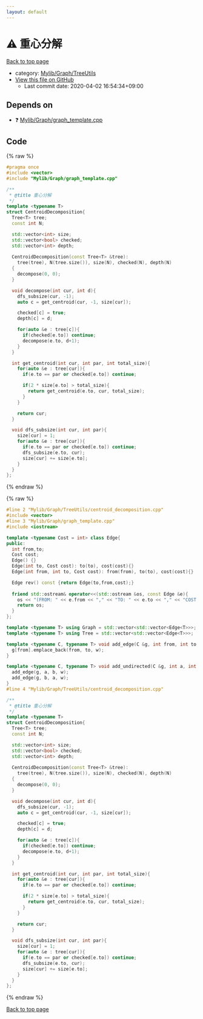 ```yaml
---
layout: default
---
```


<!-- mathjax config similar to math.stackexchange -->
<script type="text/javascript" async
  src="https://cdnjs.cloudflare.com/ajax/libs/mathjax/2.7.5/MathJax.js?config=TeX-MML-AM_CHTML">
</script>
<script type="text/x-mathjax-config">
  MathJax.Hub.Config({
    TeX: { equationNumbers: { autoNumber: "AMS" }},
    tex2jax: {
      inlineMath: [ ['$','$'] ],
      processEscapes: true
    },
    "HTML-CSS": { matchFontHeight: false },
    displayAlign: "left",
    displayIndent: "2em"
  });
</script>

<script type="text/javascript" src="https://cdnjs.cloudflare.com/ajax/libs/jquery/3.4.1/jquery.min.js"></script>
<script src="https://cdn.jsdelivr.net/npm/jquery-balloon-js@1.1.2/jquery.balloon.min.js" integrity="sha256-ZEYs9VrgAeNuPvs15E39OsyOJaIkXEEt10fzxJ20+2I=" crossorigin="anonymous"></script>
<script type="text/javascript" src="../../../../assets/js/copy-button.js"></script>
<link rel="stylesheet" href="../../../../assets/css/copy-button.css" />


# :warning: 重心分解

<a href="../../../../index.html">Back to top page</a>

* category: <a href="../../../../index.html#a41ea9974466d4f509bcbf59f2ee921e">Mylib/Graph/TreeUtils</a>
* <a href="{{ site.github.repository_url }}/blob/master/Mylib/Graph/TreeUtils/centroid_decomposition.cpp">View this file on GitHub</a>
    - Last commit date: 2020-04-02 16:54:34+09:00




## Depends on

* :question: <a href="../graph_template.cpp.html">Mylib/Graph/graph_template.cpp</a>


## Code

<a id="unbundled"></a>
{% raw %}
```cpp
#pragma once
#include <vector>
#include "Mylib/Graph/graph_template.cpp"

/**
 * @title 重心分解
 */
template <typename T>
struct CentroidDecomposition{
  Tree<T> tree;
  const int N;

  std::vector<int> size;
  std::vector<bool> checked;
  std::vector<int> depth;
  
  CentroidDecomposition(const Tree<T> &tree):
    tree(tree), N(tree.size()), size(N), checked(N), depth(N)
  {
    decompose(0, 0);
  }

  void decompose(int cur, int d){
    dfs_subsize(cur, -1);
    auto c = get_centroid(cur, -1, size[cur]);

    checked[c] = true;
    depth[c] = d;

    for(auto &e : tree[c]){
      if(checked[e.to]) continue;
      decompose(e.to, d+1);
    }
  }

  int get_centroid(int cur, int par, int total_size){
    for(auto &e : tree[cur]){
      if(e.to == par or checked[e.to]) continue;

      if(2 * size[e.to] > total_size){
        return get_centroid(e.to, cur, total_size);
      }
    }

    return cur;
  }

  void dfs_subsize(int cur, int par){
    size[cur] = 1;
    for(auto &e : tree[cur]){
      if(e.to == par or checked[e.to]) continue;
      dfs_subsize(e.to, cur);
      size[cur] += size[e.to];
    }
  }
};

```
{% endraw %}

<a id="bundled"></a>
{% raw %}
```cpp
#line 2 "Mylib/Graph/TreeUtils/centroid_decomposition.cpp"
#include <vector>
#line 3 "Mylib/Graph/graph_template.cpp"
#include <iostream>

template <typename Cost = int> class Edge{
public:
  int from,to;
  Cost cost;
  Edge() {}
  Edge(int to, Cost cost): to(to), cost(cost){}
  Edge(int from, int to, Cost cost): from(from), to(to), cost(cost){}

  Edge rev() const {return Edge(to,from,cost);}
  
  friend std::ostream& operator<<(std::ostream &os, const Edge &e){
    os << "(FROM: " << e.from << "," << "TO: " << e.to << "," << "COST: " << e.cost << ")";
    return os;
  }
};

template <typename T> using Graph = std::vector<std::vector<Edge<T>>>;
template <typename T> using Tree = std::vector<std::vector<Edge<T>>>;

template <typename C, typename T> void add_edge(C &g, int from, int to, T w){
  g[from].emplace_back(from, to, w);
}

template <typename C, typename T> void add_undirected(C &g, int a, int b, T w){
  add_edge(g, a, b, w);
  add_edge(g, b, a, w);
}
#line 4 "Mylib/Graph/TreeUtils/centroid_decomposition.cpp"

/**
 * @title 重心分解
 */
template <typename T>
struct CentroidDecomposition{
  Tree<T> tree;
  const int N;

  std::vector<int> size;
  std::vector<bool> checked;
  std::vector<int> depth;
  
  CentroidDecomposition(const Tree<T> &tree):
    tree(tree), N(tree.size()), size(N), checked(N), depth(N)
  {
    decompose(0, 0);
  }

  void decompose(int cur, int d){
    dfs_subsize(cur, -1);
    auto c = get_centroid(cur, -1, size[cur]);

    checked[c] = true;
    depth[c] = d;

    for(auto &e : tree[c]){
      if(checked[e.to]) continue;
      decompose(e.to, d+1);
    }
  }

  int get_centroid(int cur, int par, int total_size){
    for(auto &e : tree[cur]){
      if(e.to == par or checked[e.to]) continue;

      if(2 * size[e.to] > total_size){
        return get_centroid(e.to, cur, total_size);
      }
    }

    return cur;
  }

  void dfs_subsize(int cur, int par){
    size[cur] = 1;
    for(auto &e : tree[cur]){
      if(e.to == par or checked[e.to]) continue;
      dfs_subsize(e.to, cur);
      size[cur] += size[e.to];
    }
  }
};

```
{% endraw %}

<a href="../../../../index.html">Back to top page</a>

